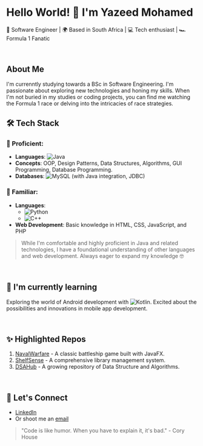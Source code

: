 # Hello World! 👋  I'm Yazeed Mohamed

🔭 Software Engineer | 🌍 Based in South Africa | 💻 Tech enthusiast | 🏎️ Formula 1 Fanatic

<!--
Stats Card
![Yazeed's GitHub stats](https://github-readme-stats.vercel.app/api?username=YazeedMo&show_icons=true&theme=radical)
--->

<br>

## About Me
I'm currenntly studying towards a BSc in Software Engineering. I'm passionate about exploring new technologies and honing my skills. When I'm not buried in my studies or coding projects, you can find me watching the Formula 1 race or delving into the intricacies of race strategies.

## 🛠️ Tech Stack

### 🌟 Proficient:
- **Languages**: ![Java](https://img.shields.io/badge/-Java-red?style=flat&logo=java&logoColor=white)
- **Concepts**: OOP, Design Patterns, Data Structures, Algorithms, GUI Programming, Database Programming.
- **Databases**: ![MySQL](https://img.shields.io/badge/-MySQL-blue?style=flat&logo=mysql&logoColor=white) (with Java integration, JDBC)

### 📘 Familiar:
- **Languages**:
  - ![Python](https://img.shields.io/badge/-Python-yellow?style=flat&logo=python&logoColor=white)
  - ![C++](https://img.shields.io/badge/-C++-00599C?style=flat&logo=c%2B%2B&logoColor=white)
- **Web Development**: Basic knowledge in HTML, CSS, JavaScript, and PHP

> While I'm comfortable and highly proficient in Java and related technologies, I have a foundational understanding of other languages and web development. Always eager to expand my knowledge 🤓

<br>

## 🌱 I'm currently learning
Exploring the world of Android development with ![Kotlin](https://img.shields.io/badge/-Kotlin-0095D5?&logo=kotlin&logoColor=white). Excited about the possibilities and innovations in mobile app development.

<br>

## ✨ Highlighted Repos
1. [NavalWarfare](https://github.com/YazeedMo/Naval-Warfare) - A classic battleship game built with JavaFX.
2. [ShelfSense](https://github.com/YazeedMo/ShelfSense) - A comprehensive library management system.
3. [DSAHub](https://github.com/YazeedMo/DSAHub) - A growing repository of Data Structure and Algorithms.

<br>

## 🤝 Let's Connect
- [LinkedIn](https://www.linkedin.com/in/yazeed-mohamed-541677206/)
- Or shoot me an [email](yazeedmo0810@gmail.com)

> "Code is like humor. When you have to explain it, it's bad." - Cory House
